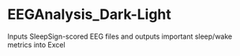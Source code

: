 # EEGAnalysis_Dark-Light
Inputs SleepSign-scored EEG files and outputs important sleep/wake metrics into Excel
